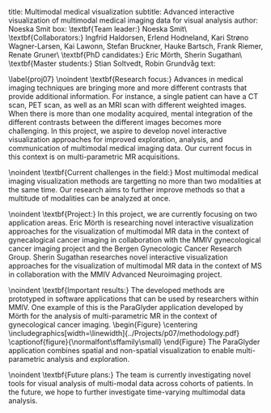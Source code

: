 title: Multimodal medical visualization
subtitle: Advanced interactive visualization of multimodal medical imaging data for visual analysis
author: Noeska Smit
box: \textbf{Team leader:} Noeska Smit\\ \textbf{Collaborators:} Ingfrid Haldorsen, Erlend Hodneland, Kari Strøno Wagner-Larsen, Kai Lawonn, Stefan Bruckner, Hauke Bartsch, Frank Riemer, Renate Gruner\\ \textbf{PhD candidates:} Eric Mörth, Sherin Sugathan\\ \textbf{Master students:} Stian Soltvedt, Robin Grundvåg
text:

\label{proj07}
\noindent
\textbf{Research focus:} Advances in medical imaging techniques are bringing more and more different contrasts that provide additional information. For instance, a single patient can have a CT scan, PET scan, as well as an MRI scan with different weighted images. When there is more than one modality acquired, mental integration of the different contrasts between the different images becomes more challenging. In this project, we aspire to develop novel interactive visualization approaches for improved exploration, analysis, and communication of multimodal medical imaging data. Our current focus in this context is on multi-parametric MR acquisitions.

\noindent
\textbf{Current challenges in the field:} Most multimodal medical imaging visualization methods are targetting no more than two modalities at the same time. Our research aims to further improve methods so that a multitude of modalities can be analyzed at once.   

\noindent
\textbf{Project:} In this project, we are currently focusing on two application areas. Eric Mörth is researching novel interactive visualization approaches for the visualization of multimodal MR data in the context of gynecalogical cancer imaging in collaboration with the MMIV gynecological cancer imaging project and the Bergen Gynecologic Cancer Research Group. Sherin Sugathan researches novel interactive visualization approaches for the visualization of multimodal MR data in the context of MS in collaboration with the MMIV Advanced Neuroimaging project.

\noindent
\textbf{Important results:} The developed methods are prototyped in software applications that can be used by researchers within MMIV. One example of this is the ParaGlyder application developed by Mörth for the analysis of multi-parametric MR in the context of gynecological cancer imaging. 
\begin{Figure}
    \centering
    \includegraphics[width=\linewidth]{../Projects/p07/methodology.pdf}  
    \captionof{figure}{\normalfont\sffamily\small}
\end{Figure}
The ParaGlyder application combines spatial and non-spatial visualization to enable multi-parametric analysis and exploration.

\noindent
\textbf{Future plans:} The team is currently investigating novel tools for visual analysis of multi-modal data across cohorts of patients. In the future, we hope to further investigate time-varying multimodal data analysis.



 

 